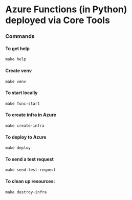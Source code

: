 # Azure Functions (in Python) deployed via Core Tools

### Commands

#### To get help

```commandline
make help
```

#### Create venv

```commandline
make venv
```

#### To start locally

```commandline
make func-start
```

#### To create infra in Azure

```commandline
make create-infra
```

#### To deploy to Azure

```commandline
make deploy
```

#### To send a test request

```commandline
make send-test-request
```

#### To clean up resources:

```commandline
make destroy-infra
```
